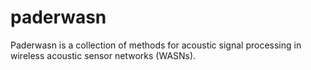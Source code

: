 # paderwasn
Paderwasn is a collection of methods for acoustic signal processing in wireless acoustic sensor networks (WASNs).
